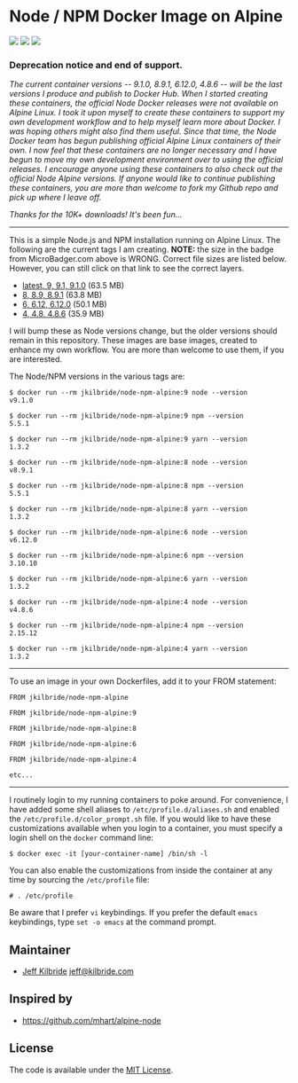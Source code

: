 # Node / NPM Docker Image on Alpine

[![](https://images.microbadger.com/badges/image/jkilbride/node-npm-alpine.svg)](http://microbadger.com/images/jkilbride/node-npm-alpine "Get your own image badge on microbadger.com") [![](https://images.microbadger.com/badges/version/jkilbride/node-npm-alpine.svg)](http://microbadger.com/images/jkilbride/node-npm-alpine "Get your own version badge on microbadger.com") [![](https://images.microbadger.com/badges/license/jkilbride/node-npm-alpine.svg)](http://microbadger.com/images/jkilbride/node-npm-alpine "Get your own license badge on microbadger.com")

### Deprecation notice and end of support.

_The current container versions -- 9.1.0, 8.9.1, 6.12.0, 4.8.6 -- will be the last versions I produce and publish to Docker Hub. When I started creating these containers, the official Node Docker releases were not available on Alpine Linux. I took it upon myself to create these containers to support my own development workflow and to help myself learn more about Docker. I was hoping others might also find them useful. Since that time, the Node Docker team has begun publishing official Alpine Linux containers of their own. I now feel that these containers are no longer necessary and I have begun to move my own development environment over to using the official releases. I encourage anyone using these containers to also check out the official Node Alpine versions. If anyone would like to continue publishing these containers, you are more than welcome to fork my Github repo and pick up where I leave off._

_Thanks for the 10K+ downloads! It's been fun..._

---

This is a simple Node.js and NPM installation running on Alpine Linux. The following are the current tags I am creating. **NOTE:** the size in the badge from MicroBadger.com above is WRONG. Correct file sizes are listed below. However, you can still click on that link to see the correct layers.

- [latest, 9, 9.1, 9.1.0](https://github.com/jeff-kilbride/node-npm-alpine/blob/8/Dockerfile) (63.5 MB)
- [8, 8.9, 8.9.1](https://github.com/jeff-kilbride/node-npm-alpine/blob/8/Dockerfile) (63.8 MB)
- [6, 6.12, 6.12.0](https://github.com/jeff-kilbride/node-npm-alpine/blob/6/Dockerfile) (50.1 MB)
- [4, 4.8, 4.8.6](https://github.com/jeff-kilbride/node-npm-alpine/blob/4/Dockerfile) (35.9 MB)

I will bump these as Node versions change, but the older versions should remain in this repository. These images are base images, created to enhance my own workflow. You are more than welcome to use them, if you are interested.

The Node/NPM versions in the various tags are:

```
$ docker run --rm jkilbride/node-npm-alpine:9 node --version
v9.1.0

$ docker run --rm jkilbride/node-npm-alpine:9 npm --version
5.5.1

$ docker run --rm jkilbride/node-npm-alpine:9 yarn --version
1.3.2

$ docker run --rm jkilbride/node-npm-alpine:8 node --version
v8.9.1

$ docker run --rm jkilbride/node-npm-alpine:8 npm --version
5.5.1

$ docker run --rm jkilbride/node-npm-alpine:8 yarn --version
1.3.2

$ docker run --rm jkilbride/node-npm-alpine:6 node --version
v6.12.0

$ docker run --rm jkilbride/node-npm-alpine:6 npm --version
3.10.10

$ docker run --rm jkilbride/node-npm-alpine:6 yarn --version
1.3.2

$ docker run --rm jkilbride/node-npm-alpine:4 node --version
v4.8.6

$ docker run --rm jkilbride/node-npm-alpine:4 npm --version
2.15.12

$ docker run --rm jkilbride/node-npm-alpine:4 yarn --version
1.3.2
```
---

To use an image in your own Dockerfiles, add it to your FROM statement:

```
FROM jkilbride/node-npm-alpine

FROM jkilbride/node-npm-alpine:9

FROM jkilbride/node-npm-alpine:8

FROM jkilbride/node-npm-alpine:6

FROM jkilbride/node-npm-alpine:4

etc...
```

---

I routinely login to my running containers to poke around. For convenience, I have added some shell aliases to `/etc/profile.d/aliases.sh` and enabled the `/etc/profile.d/color_prompt.sh` file. If you would like to have these customizations available when you login to a container, you must specify a login shell on the `docker` command line:

```
$ docker exec -it [your-container-name] /bin/sh -l
```

You can also enable the customizations from inside the container at any time by sourcing the `/etc/profile` file:

```
# . /etc/profile
```

Be aware that I prefer `vi` keybindings. If you prefer the default `emacs` keybindings, type `set -o emacs` at the command prompt.

## Maintainer

- [Jeff Kilbride](https://github.com/jeff-kilbride) jeff@kilbride.com

## Inspired by

- <https://github.com/mhart/alpine-node>

## License

The code is available under the [MIT License](/LICENSE).
